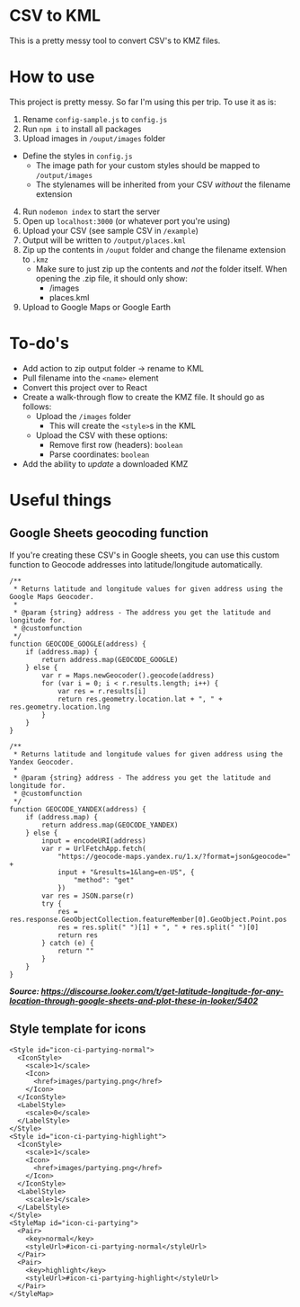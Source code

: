 # CSV to KML

This is a pretty messy tool to convert CSV's to KMZ files.

# How to use

This project is pretty messy. So far I'm using this per trip. To use it as is:

1. Rename `config-sample.js` to `config.js`
2. Run `npm i` to install all packages
3. Upload images in `/ouput/images` folder
- Define the styles in `config.js`
  - The image path for your custom styles should be mapped to `/output/images`
  - The stylenames will be inherited from your CSV *without* the filename extension
4. Run `nodemon index` to start the server
5. Open up `localhost:3000` (or whatever port you're using)
6. Upload your CSV (see sample CSV in `/example`)
7. Output will be written to `/output/places.kml`
8. Zip up the contents in `/ouput` folder and change the filename extension to `.kmz`
   - Make sure to just zip up the contents and *not* the folder itself. When opening the .zip file, it should only show:
     - /images
     - places.kml
9. Upload to Google Maps or Google Earth

# To-do's

- Add action to zip output folder -> rename to KML
- Pull filename into the `<name>` element
- Convert this project over to React
- Create a walk-through flow to create the KMZ file. It should go as follows:
  - Upload the `/images` folder
    - This will create the `<style>`s in the KML
  - Upload the CSV with these options:
    - Remove first row (headers): `boolean`
    - Parse coordinates: `boolean`
- Add the ability to *update* a downloaded KMZ

# Useful things

## Google Sheets geocoding function

If you're creating these CSV's in Google sheets, you can use this custom function to Geocode addresses into latitude/longitude automatically.

```
/**
 * Returns latitude and longitude values for given address using the Google Maps Geocoder.
 *
 * @param {string} address - The address you get the latitude and longitude for.
 * @customfunction
 */
function GEOCODE_GOOGLE(address) {
    if (address.map) {
        return address.map(GEOCODE_GOOGLE)
    } else {
        var r = Maps.newGeocoder().geocode(address)
        for (var i = 0; i < r.results.length; i++) {
            var res = r.results[i]
            return res.geometry.location.lat + ", " + res.geometry.location.lng
        }
    }
}

/**
 * Returns latitude and longitude values for given address using the Yandex Geocoder.
 *
 * @param {string} address - The address you get the latitude and longitude for.
 * @customfunction
 */
function GEOCODE_YANDEX(address) {
    if (address.map) {
        return address.map(GEOCODE_YANDEX)
    } else {
        input = encodeURI(address)
        var r = UrlFetchApp.fetch(
            "https://geocode-maps.yandex.ru/1.x/?format=json&geocode=" +
            input + "&results=1&lang=en-US", {
                "method": "get"
            })
        var res = JSON.parse(r)
        try {
            res = res.response.GeoObjectCollection.featureMember[0].GeoObject.Point.pos
            res = res.split(" ")[1] + ", " + res.split(" ")[0]
            return res
        } catch (e) {
            return ""
        }
    }
}
```

***Source: https://discourse.looker.com/t/get-latitude-longitude-for-any-location-through-google-sheets-and-plot-these-in-looker/5402***

## Style template for icons

```
<Style id="icon-ci-partying-normal">
  <IconStyle>
    <scale>1</scale>
    <Icon>
      <href>images/partying.png</href>
    </Icon>
  </IconStyle>
  <LabelStyle>
    <scale>0</scale>
  </LabelStyle>
</Style>
<Style id="icon-ci-partying-highlight">
  <IconStyle>
    <scale>1</scale>
    <Icon>
      <href>images/partying.png</href>
    </Icon>
  </IconStyle>
  <LabelStyle>
    <scale>1</scale>
  </LabelStyle>
</Style>
<StyleMap id="icon-ci-partying">
  <Pair>
    <key>normal</key>
    <styleUrl>#icon-ci-partying-normal</styleUrl>
  </Pair>
  <Pair>
    <key>highlight</key>
    <styleUrl>#icon-ci-partying-highlight</styleUrl>
  </Pair>
</StyleMap>
```